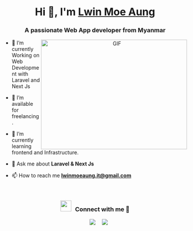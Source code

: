 <h1 align="center">Hi 👋, I'm <a href="https://100rabhcsmc.github.io/Me.io/" target="blank">
Lwin Moe Aung</a></h1>
<h3 align="center">A passionate Web App developer from Myanmar</h3>

<a target="_blank" align="center">
  <img align="right" top="500" height="300" width="400" alt="GIF" src="https://media.giphy.com/media/SWoSkN6DxTszqIKEqv/giphy.gif">
</a>

- 🌱 I’m currently Working on Web Development with Laravel and Next Js

- 🤝 I’m available for freelancing.

- 🌱 I’m currently learning frontend and Infrastructure.

- 💬 Ask me about **Laravel & Next Js**

- 📫 How to reach me **lwinmoeaung.it@gmail.com**

<br/>
<h3 align="center" > <img src="https://media.giphy.com/media/iY8CRBdQXODJSCERIr/giphy.gif" width="30" height="30" style="margin-right: 10px;">Connect with me 🤝 </h3>

<p align="center">

 <div align="center"  class="icons-social" style="margin-left: 10px;">
        <a style="margin-left: 10px;"  target="_blank" href="">
			<img src="https://img.icons8.com/doodle/40/000000/linkedin--v2.png"></a>
        <a style="margin-left: 10px;" target="_blank" href="https://github.com/100rabhcsmc">
		<a style="margin-left: 5px;" target="_blank" href="https://github.com/lma-dev">
					<img src="https://img.icons8.com/plasticine/0.5x/resume.png" ></a>
      </div>

</p>
